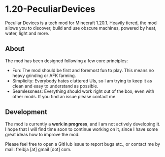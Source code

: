 # 1.20-PeculiarDevices

Peculiar Devices is a tech mod for Minecraft 1.20.1. Heavily tiered, the mod allows you to discover, build and use obscure machines, powered by heat, water, light and more. 

## About
The mod has been designed following a few core principles:
- Fun: The mod should be first and foremost fun to play. This means no heavy grinding or AFK farming.
- Simplicity: Everybody hates cluttered UIs, so I am trying to keep it as clean and easy to understand as possible.
- Seamlessness: Everything should work right out of the box, even with other mods. If you find an issue please contact me.


## Development
The mod is currently a <b>work in progress</b>, and I am not actively developing it. I hope that I will find time soon to continue working on it, since I have some great ideas how to improve the mod. 

Please feel free to open a GitHub issue to report bugs etc., or contact me by mail: freibja \[at\] gmail \[dot\] com.
